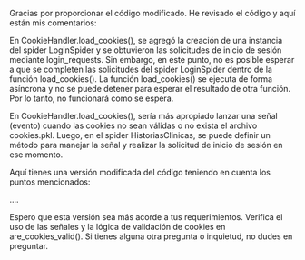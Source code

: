 
Gracias por proporcionar el código modificado. He revisado el código y aquí están mis comentarios:

En CookieHandler.load_cookies(), se agregó la creación de una instancia del spider LoginSpider y se obtuvieron las solicitudes de inicio de sesión mediante login_requests. Sin embargo, en este punto, no es posible esperar a que se completen las solicitudes del spider LoginSpider dentro de la función load_cookies(). La función load_cookies() se ejecuta de forma asíncrona y no se puede detener para esperar el resultado de otra función. Por lo tanto, no funcionará como se espera.

En CookieHandler.load_cookies(), sería más apropiado lanzar una señal (evento) cuando las cookies no sean válidas o no exista el archivo cookies.pkl. Luego, en el spider HistoriasClinicas, se puede definir un método para manejar la señal y realizar la solicitud de inicio de sesión en ese momento.

Aquí tienes una versión modificada del código teniendo en cuenta los puntos mencionados:

.... 

Espero que esta versión sea más acorde a tus requerimientos. Verifica el uso de las señales y la lógica de validación de cookies en are_cookies_valid(). Si tienes alguna otra pregunta o inquietud, no dudes en preguntar.
